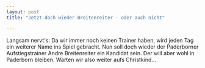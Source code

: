 ```yaml
---
layout: post
title: "Jetzt doch wieder Breitenreiter - oder auch nicht"

---
```


Langsam nervt's: Da wir immer noch keinen Trainer haben, wird jeden Tag ein weiterer Name ins Spiel gebracht. Nun soll doch wieder der Paderborner Aufstiegstrainer Andre Breitenreiter ein Kandidat sein. Der will aber wohl in Paderborn bleiben. Warten wir also weiter aufs Christkind...


